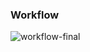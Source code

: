 ### Workflow

![workflow-final](https://github.com/roissyahf/RISTEK-DATATHON-2023/assets/94748266/5991937a-b380-4e7c-bc48-910cb6b7028e)
